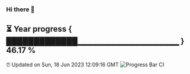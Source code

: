 ### Hi there 👋
⏳ Year progress { █████████████▁▁▁▁▁▁▁▁▁▁▁▁▁▁▁▁▁ } 46.17 %
---
⏰ Updated on Sun, 18 Jun 2023 12:09:16 GMT
![Progress Bar CI](https://github.com/Moyi321/Moyi321/workflows/Progress%20Bar%20CI/badge.svg)
